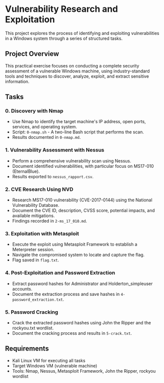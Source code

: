 # Vulnerability Research and Exploitation

This project explores the process of identifying and exploiting vulnerabilities in a Windows system through a series of structured tasks.

## Project Overview

This practical exercise focuses on conducting a complete security assessment of a vulnerable Windows machine, using industry-standard tools and techniques to discover, analyze, exploit, and extract sensitive information.

## Tasks

### 0. Discovery with Nmap
* Use Nmap to identify the target machine's IP address, open ports, services, and operating system.
* Script: `0-nmap.sh` - A two-line Bash script that performs the scan.
* Results documented in `0-nmap.md`.

### 1. Vulnerability Assessment with Nessus
* Perform a comprehensive vulnerability scan using Nessus.
* Document identified vulnerabilities, with particular focus on MS17-010 (EternalBlue).
* Results exported to `nessus_rapport.csv`.

### 2. CVE Research Using NVD
* Research MS17-010 vulnerability (CVE-2017-0144) using the National Vulnerability Database.
* Document the CVE ID, description, CVSS score, potential impacts, and available mitigations.
* Findings recorded in `2-ms_17_010.md`.

### 3. Exploitation with Metasploit
* Execute the exploit using Metasploit Framework to establish a Meterpreter session.
* Navigate the compromised system to locate and capture the flag.
* Flag saved in `flag.txt`.

### 4. Post-Exploitation and Password Extraction
* Extract password hashes for Administrator and Holderton_simpleuser accounts.
* Document the extraction process and save hashes in `4-password_extraction.txt`.

### 5. Password Cracking
* Crack the extracted password hashes using John the Ripper and the rockyou.txt wordlist.
* Document the cracking process and results in `5-crack.txt`.

## Requirements
* Kali Linux VM for executing all tasks
* Target Windows VM (vulnerable machine)
* Tools: Nmap, Nessus, Metasploit Framework, John the Ripper, rockyou wordlist

